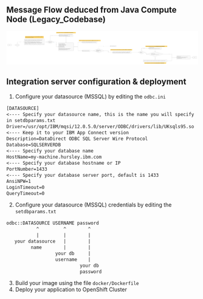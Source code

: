 ## Message Flow deduced from Java Compute Node (Legacy_Codebase)
![Code flow](meta/code.jpg "JCN flow")

## Integration server configuration & deployment
1. Configure your datasource (MSSQL) by editing the `odbc.ini`
```
[DATASOURCE]                                                            <---- Specify your datasource name, this is the name you will specify in setdbparams.txt
Driver=/usr/opt/IBM/mqsi/12.0.5.0/server/ODBC/drivers/lib/UKsqls95.so   <---- Keep it to your IBM App Connect version
Description=DataDirect ODBC SQL Server Wire Protocol
Database=SQLSERVERDB                                                    <---- Specify your database name
HostName=my-machine.hursley.ibm.com                                     <---- Specify your database hostname or IP
PortNumber=1433                                                         <---- Specify your database server port, default is 1433
AnsiNPW=1
LoginTimeout=0
QueryTimeout=0
```
2. Configure your datasource (MSSQL) credentials by editing the `setdbparams.txt`
```
odbc::DATASOURCE USERNAME password
           ^         ^        ^
           |         |        |
   your datasource   |        |
         name        |        |
                  your db     |
                  username    |
                           your db
                           password
```
3. Build your image using the file `docker/Dockerfile`
4. Deploy your application to OpenShift Cluster
